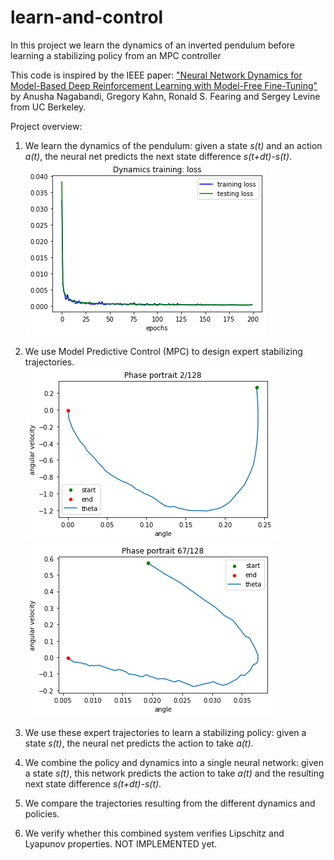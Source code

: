 # learn-and-control

In this project we learn the dynamics of an inverted pendulum before learning a stabilizing policy from an MPC controller


This code is inspired by the IEEE paper:
["Neural Network Dynamics for Model-Based Deep Reinforcement Learning with Model-Free Fine-Tuning"](https://ieeexplore.ieee.org/abstract/document/8463189)
by Anusha Nagabandi, Gregory Kahn, Ronald S. Fearing and Sergey Levine from UC Berkeley.


Project overview:
1. We learn the dynamics of the pendulum: given a state *s(t)* and an action *a(t)*, the neural net predicts the next state difference *s(t+dt)-s(t)*.
    ![Dynamics training loss](Plots/Dynamics_training_loss.png "Training loss for the dynamics")
    
2. We use Model Predictive Control (MPC) to design expert stabilizing trajectories.
    ![A trajectory generated by MPC](Plots/Expert_MPC_traj.png "An expert MPC trajectory")
    ![Another trajectory generated by MPC](Plots/Expert_MPC_traj2.png "Another expert MPC trajectory")

3. We use these expert trajectories to learn a stabilizing policy: given a state *s(t)*, the neural net predicts the action to take *a(t)*.
    
4. We combine the policy and dynamics into a single neural network: given a state *s(t)*, this network predicts the action to take *a(t)* and the resulting next state difference *s(t+dt)-s(t)*.
    
5. We compare the trajectories resulting from the different dynamics and policies.

6. We verify whether this combined system verifies Lipschitz and Lyapunov properties.   NOT IMPLEMENTED yet.
